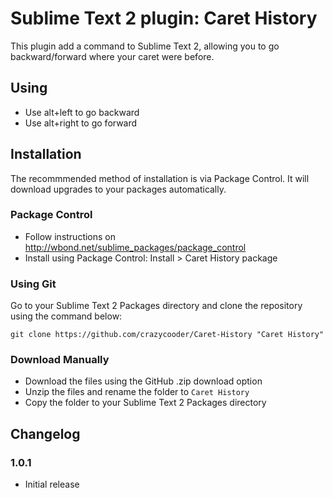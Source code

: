Sublime Text 2 plugin: Caret History
====================================

This plugin add a command to Sublime Text 2, allowing you to go backward/forward where your caret were before.

Using
-----

 * Use alt+left to go backward
 * Use alt+right to go forward

Installation
------------

The recommmended method of installation is via Package Control. It will download upgrades to your packages automatically.

### Package Control ###

* Follow instructions on http://wbond.net/sublime_packages/package_control
* Install using Package Control: Install > Caret History package

### Using Git ###

Go to your Sublime Text 2 Packages directory and clone the repository using the command below:

    git clone https://github.com/crazycooder/Caret-History "Caret History"

### Download Manually ###

* Download the files using the GitHub .zip download option
* Unzip the files and rename the folder to `Caret History`
* Copy the folder to your Sublime Text 2 Packages directory

Changelog
---------

### 1.0.1 ###
 * Initial release
